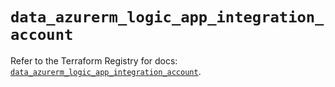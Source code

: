 # `data_azurerm_logic_app_integration_account`

Refer to the Terraform Registry for docs: [`data_azurerm_logic_app_integration_account`](https://registry.terraform.io/providers/hashicorp/azurerm/4.45.0/docs/data-sources/logic_app_integration_account).
